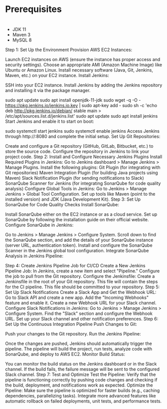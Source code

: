 # Prerequisites
#
- JDK 11 
- Maven 3 
- MySQL 8

Step 1: Set Up the Environment
Provision AWS EC2 Instances:

Launch EC2 instances on AWS (ensure the instance has proper access and security settings).
Choose an appropriate AMI (Amazon Machine Image) like Ubuntu or Amazon Linux.
Install necessary software (Java, Git, Jenkins, Maven, etc.) on your EC2 instance.
Install Jenkins:

SSH into your EC2 instance.
Install Jenkins by adding the Jenkins repository and installing it via the package manager.

sudo apt update
sudo apt install openjdk-11-jdk
sudo wget -q -O - https://pkg.jenkins.io/jenkins.io.key | sudo apt-key add -
sudo sh -c 'echo deb http://pkg.jenkins.io/debian/ stable main > /etc/apt/sources.list.d/jenkins.list'
sudo apt update
sudo apt install jenkins
Start Jenkins and enable it to start on boot:


sudo systemctl start jenkins
sudo systemctl enable jenkins
Access Jenkins through http://<EC2-public-ip>:8080 and complete the initial setup.
Set Up Git Repositories:

Create and configure a Git repository (GitHub, GitLab, Bitbucket, etc.) to store the source code.
Configure the repository in Jenkins to link your project code.
Step 2: Install and Configure Necessary Jenkins Plugins
Install Required Plugins in Jenkins:
Go to Jenkins dashboard > Manage Jenkins > Manage Plugins.
Install the following plugins:
Git Plugin (for integrating with Git repositories)
Maven Integration Plugin (for building Java projects using Maven)
Slack Notification Plugin (for sending notifications to Slack)
SonarQube Scanner for Jenkins (for integrating SonarQube for code quality analysis)
Configure Global Tools in Jenkins:
Go to Jenkins > Manage Jenkins > Global Tool Configuration.
Set up tools like Maven (point to the installed version) and JDK (Java Development Kit).
Step 3: Set Up SonarQube for Code Quality Checks
Install SonarQube:

Install SonarQube either on the EC2 instance or as a cloud service.
Set up SonarQube by following the installation guide on their official website.
Configure SonarQube in Jenkins:

Go to Jenkins > Manage Jenkins > Configure System.
Scroll down to find the SonarQube section, and add the details of your SonarQube instance (server URL, authentication token).
Install and configure the SonarQube Scanner in the Jenkins global tool configuration.
Integrate SonarQube Analysis in Jenkins Pipeline:

Step 4: Create Jenkins Pipeline Job for CI/CD
Create a New Jenkins Pipeline Job:
In Jenkins, create a new item and select "Pipeline."
Configure the job to pull from the Git repository.
Configure the Jenkinsfile:
Create a Jenkinsfile in the root of your Git repository. This file will contain the steps for the CI pipeline.
This file should be committed to your repository.
Step 5: Set Up Slack Notifications
Create a Slack App and Get the Webhook URL:
Go to Slack API and create a new app.
Add the "Incoming Webhooks" feature and enable it.
Create a new Webhook URL for your Slack channel.
Configure Slack Notifications in Jenkins:
Go to Jenkins > Manage Jenkins > Configure System.
Find the "Slack" section and configure the Webhook URL.
Set up your Slack channel and other notification preferences.
Step 6: Set Up the Continuous Integration Pipeline
Push Changes to Git:

Push your changes to the Git repository.
Run the Jenkins Pipeline:

Once the changes are pushed, Jenkins should automatically trigger the pipeline.
The pipeline will build the project, run tests, analyze code with SonarQube, and deploy to AWS EC2.
Monitor Build Status:

You can monitor the build status on the Jenkins dashboard or in the Slack channel.
If the build fails, the failure message will be sent to the configured Slack channel.
Step 7: Test and Optimize
Test the Pipeline:
Verify that the pipeline is functioning correctly by pushing code changes and checking if the build, deployment, and notifications work as expected.
Optimize the Pipeline:
Make sure the pipeline is optimized for faster builds (e.g., caching dependencies, parallelizing tasks).
Integrate more advanced features like automatic rollback on failed deployments, unit tests, and performance tests.

